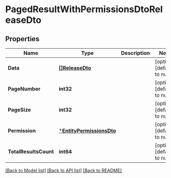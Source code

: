 # PagedResultWithPermissionsDtoReleaseDto

## Properties
Name | Type | Description | Notes
------------ | ------------- | ------------- | -------------
**Data** | [**[]ReleaseDto**](ReleaseDto.md) |  | [optional] [default to null]
**PageNumber** | **int32** |  | [optional] [default to null]
**PageSize** | **int32** |  | [optional] [default to null]
**Permission** | [***EntityPermissionsDto**](EntityPermissionsDto.md) |  | [optional] [default to null]
**TotalResultsCount** | **int64** |  | [optional] [default to null]

[[Back to Model list]](../README.md#documentation-for-models) [[Back to API list]](../README.md#documentation-for-api-endpoints) [[Back to README]](../README.md)



